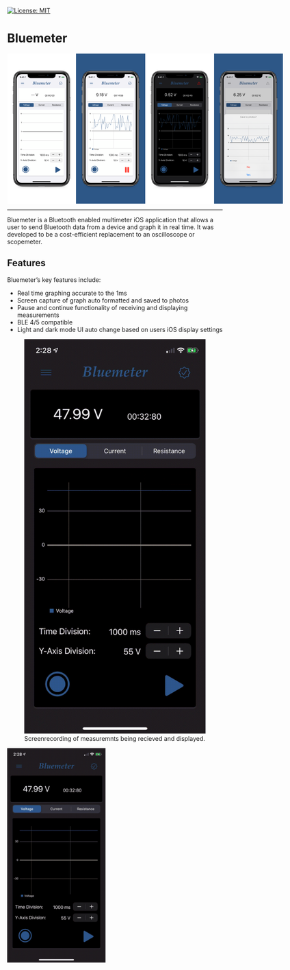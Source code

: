 [![License: MIT](https://img.shields.io/badge/License-MIT-red.svg)](https://opensource.org/licenses/MIT)

# Bluemeter
<div style="display: flex;">
<img src="/img/5.8-inch-Screenshot-1.jpg" alt="screenshot" height="350" />
<img src="/img/5.8-inch-Screenshot-2.jpg" alt="screenshot" height="350" />
<img src="/img/5.8-inch-Screenshot-3.jpg" alt="screenshot" height="350" />
<img src="/img/5.8-inch-Screenshot-4.jpg" alt="screenshot" height="350" />
</div>

***

Bluemeter is a Bluetooth enabled multimeter iOS application that allows a user to send Bluetooth data from a device and graph it in real time. It was developed to be a cost-efficient replacement to an oscilloscope or scopemeter.

## Features
Bluemeter’s key features include:

-	Real time graphing accurate to the 1ms
-	Screen capture of graph auto formatted and saved to photos
-	Pause and continue functionality of receiving and displaying measurements
-	BLE 4/5 compatible
-	Light and dark mode UI auto change based on users iOS display settings

<figure>
  <picture>
    <source media="(height: 500px)" srcset="img/FB28503E-07B1-4D53-A4D1-8E08312F8C82_2_0_a.gif"/>
    <img src="img/FB28503E-07B1-4D53-A4D1-8E08312F8C82_2_0_a.gif" alt="An image">
  </picture>
  <figcaption>Screenrecording of measuremnts being recieved and displayed.</figcaption>
</figure>

<img src="img/FB28503E-07B1-4D53-A4D1-8E08312F8C82_2_0_a.gif" alt="screenshot" height="500" />
